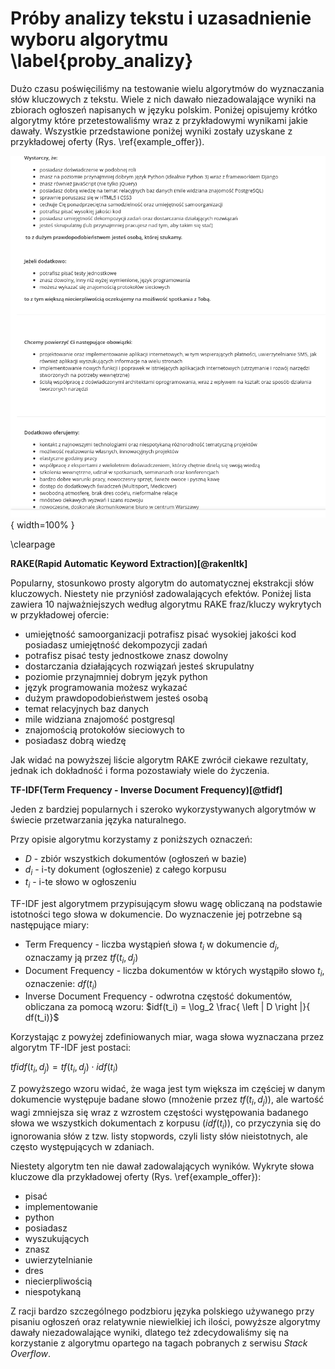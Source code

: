 # Próby analizy tekstu i uzasadnienie wyboru algorytmu \label{proby_analizy}

Dużo czasu poświęciliśmy na testowanie wielu algorytmów do wyznaczania
słów kluczowych z tekstu. Wiele z nich dawało niezadowalające wyniki
na zbiorach ogłoszeń napisanych w języku polskim.
Poniżej opisujemy krótko algorytmy które przetestowaliśmy wraz z przykładowymi
wynikami jakie dawały. Wszystkie przedstawione poniżej wyniki zostały uzyskane
z przykładowej oferty (Rys. \ref{example_offer}).

![Oferta wykorzystywana do uzyskania przykładowego wyniku \label{example_offer}](source/figures/sample_offer.png){ width=100% }

\clearpage


**RAKE(Rapid Automatic Keyword Extraction)[@rakenltk]**

Popularny, stosunkowo prosty algorytm do automatycznej ekstrakcji słów kluczowych. Niestety
nie przyniósł zadowalających efektów. Poniżej lista zawiera 10
najważniejszych według algorytmu RAKE fraz/kluczy wykrytych w przykładowej ofercie:

- umiejętność samoorganizacji potrafisz pisać wysokiej jakości kod posiadasz umiejętność dekompozycji zadań
- potrafisz pisać testy jednostkowe znasz dowolny
- dostarczania działających rozwiązań jesteś skrupulatny
- poziomie przynajmniej dobrym język python
- język programowania możesz wykazać
- dużym prawdopodobieństwem jesteś osobą
- temat relacyjnych baz danych
- mile widziana znajomość postgresql
- znajomością protokołów sieciowych to
- posiadasz dobrą wiedzę

Jak widać na powyższej liście algorytm RAKE zwrócił ciekawe rezultaty,
jednak ich dokładność i forma pozostawiały wiele do życzenia.


**TF-IDF(Term Frequency - Inverse Document Frequency)[@tfidf]**

Jeden z bardziej popularnych i szeroko wykorzystywanych algorytmów
w świecie przetwarzania języka naturalnego.

Przy opisie algorytmu korzystamy z poniższych oznaczeń:

+ $D$ - zbiór wszystkich dokumentów (ogłoszeń w bazie)
+ $d_i$ - i-ty dokument (ogłoszenie) z całego korpusu
+ $t_i$ - i-te słowo w ogłoszeniu

TF-IDF jest algorytmem przypisującym słowu wagę obliczaną na podstawie
istotności tego słowa w dokumencie.
Do wyznaczenie jej potrzebne są następujące miary:

+ Term Frequency - liczba wystąpień słowa $t_i$ w dokumencie $d_j$, oznaczamy ją przez
    $tf(t_i, d_j)$
+ Document Frequency - liczba dokumentów w których wystąpiło słowo $t_i$, oznaczenie: $df(t_i)$
+ Inverse Document Frequency - odwrotna częstość dokumentów, obliczana za pomocą
    wzoru: $idf(t_i) = \log_2 \frac{ \left | D \right |}{ df(t_i)}$

Korzystając z powyżej zdefiniowanych miar, waga słowa wyznaczana przez algorytm
TF-IDF jest postaci:

$tfidf(t_i, d_j) = tf(t_i, d_j) \cdot idf(t_i)$

Z powyższego wzoru widać, że waga jest tym większa im częściej w
danym dokumencie występuje badane słowo (mnożenie przez $tf(t_i, d_j)$), ale
wartość wagi zmniejsza się wraz z wzrostem częstości występowania badanego
słowa we wszystkich dokumentach z korpusu ($idf(t_i)$),
co przyczynia się do ignorowania słów z tzw. listy stopwords, czyli listy
słów nieistotnych, ale często występujących w zdaniach.


Niestety algorytm ten nie dawał zadowalających wyników.
Wykryte słowa kluczowe dla przykładowej oferty (Rys. \ref{example_offer}):

+ pisać
+ implementowanie
+ python
+ posiadasz
+ wyszukujących
+ znasz
+ uwierzytelnianie
+ dres
+ niecierpliwością
+ niespotykaną


Z racji bardzo szczególnego podzbioru języka polskiego używanego przy pisaniu
ogłoszeń oraz relatywnie niewielkiej ich ilości, powyższe algorytmy dawały
niezadowalające wyniki, dlatego też
zdecydowaliśmy się na korzystanie z algorytmu opartego na tagach pobranych
z serwisu *Stack Overflow*.
